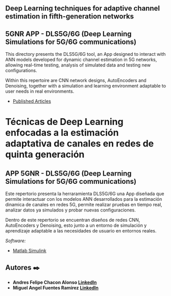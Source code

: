 ## Deep Learning techniques for adaptive channel estimation in fifth-generation networks
## 5GNR APP - DLS5G/6G (Deep Learning Simulations for 5G/6G communications)

This directory presents the DLS5G/6G tool, an App designed to interact with ANN models developed for dynamic channel estimation in 5G networks, allowing real-time testing, analysis of simulated data and testing new configurations.

Within this repertoire are CNN network designs, AutoEncoders and Denoising, together with a simulation and learning environment adaptable to user needs in real environments.


* [Published Articles](https://github.com/MiguelAFuentesR/5GNR/tree/main/Academic%20Productions)


# Técnicas de Deep Learning enfocadas a la estimación adaptativa de canales en redes de quinta generación
## APP 5GNR - DLS5G/6G (Deep Learning Simulations for 5G/6G communications)

Este repertorio presenta la herraramienta DLS5G/6G una  App diseñada que permite interactuar con los modelos ANN desarrollados para la estimación dinamica de canales en redes 5G, permite realizar pruebas en tiempo real, analizar
datos ya simulados y probar nuevas configuraciones.

Dentro de este repertorio se encuentran diseños de redes CNN, AutoEncoders y Denoising, esto junto a un entorno de simulación y aprendizaje adaptable a las necesidades de usuario en entornos reales.

_Software:_

* [Matlab Simulink](https://la.mathworks.com/products/simulink.html)


## Autores ✒️

* **Andres Felipe Chacon Alonso [LinkedIn](https://www.linkedin.com/in/andreschaconalonso/?originalSubdomain=co)**
* **Miguel Angel Fuentes Ramirez [LinkedIn](https://www.linkedin.com/in/miguelafuentesr/)** 
